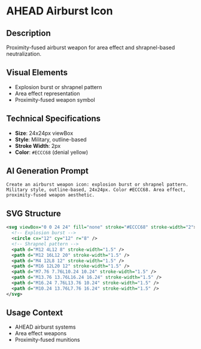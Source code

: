 # AHEAD Airburst Icon

## Description

Proximity-fused airburst weapon for area effect and shrapnel-based
neutralization.

## Visual Elements

- Explosion burst or shrapnel pattern
- Area effect representation
- Proximity-fused weapon symbol

## Technical Specifications

- **Size**: 24x24px viewBox
- **Style**: Military, outline-based
- **Stroke Width**: 2px
- **Color**: `#ECCC68` (denial yellow)

## AI Generation Prompt

```
Create an airburst weapon icon: explosion burst or shrapnel pattern. Military style, outline-based, 24x24px. Color #ECCC68. Area effect, proximity-fused weapon aesthetic.
```

## SVG Structure

```svg
<svg viewBox="0 0 24 24" fill="none" stroke="#ECCC68" stroke-width="2">
  <!-- Explosion burst -->
  <circle cx="12" cy="12" r="8" />
  <!-- Shrapnel pattern -->
  <path d="M12 4L12 8" stroke-width="1.5" />
  <path d="M12 16L12 20" stroke-width="1.5" />
  <path d="M4 12L8 12" stroke-width="1.5" />
  <path d="M16 12L20 12" stroke-width="1.5" />
  <path d="M7.76 7.76L10.24 10.24" stroke-width="1.5" />
  <path d="M13.76 13.76L16.24 16.24" stroke-width="1.5" />
  <path d="M16.24 7.76L13.76 10.24" stroke-width="1.5" />
  <path d="M10.24 13.76L7.76 16.24" stroke-width="1.5" />
</svg>
```

## Usage Context

- AHEAD airburst systems
- Area effect weapons
- Proximity-fused munitions
